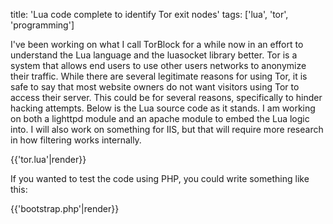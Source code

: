 title: 'Lua code complete to identify Tor exit nodes'
tags: ['lua', 'tor', 'programming']

I've been working on what I call TorBlock for a while now in an effort to understand the Lua language and the luasocket library better. Tor is a system that allows end users to use other users networks to anonymize their traffic. While there are several legitimate reasons for using Tor, it is safe to say that most website owners do not want visitors using Tor to access their server. This could be for several reasons, specifically to hinder hacking attempts. Below is the Lua source code as it stands. I am working on both a lighttpd module and an apache module to embed the Lua logic into. I will also work on something for IIS, but that will require more research in how filtering works internally.

{{'tor.lua'|render}}

If you wanted to test the code using PHP, you could write something like this:

{{'bootstrap.php'|render}}
